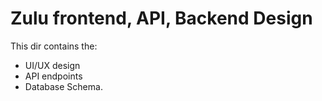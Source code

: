 # Zulu frontend, API, Backend Design

This dir contains the:
- UI/UX design
- API endpoints
- Database Schema.
